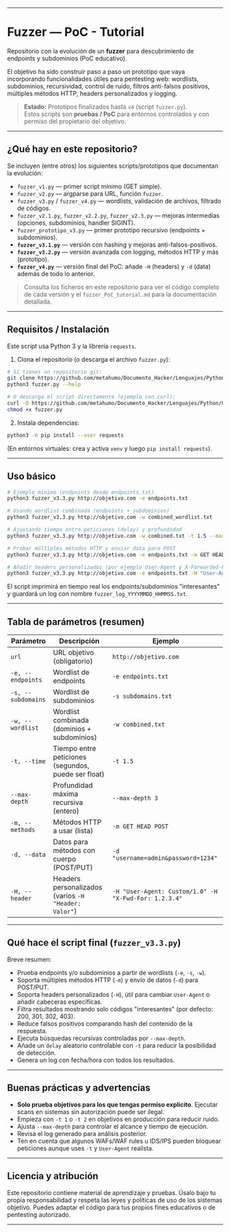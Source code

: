 
---

# Fuzzer — PoC - Tutorial 

Repositorio con la evolución de un **fuzzer** para descubrimiento de endpoints y subdominios (PoC educativo). 

El objetivo ha sido construir paso a paso un prototipo que vaya incorporando funcionalidades útiles para pentesting web: wordlists, subdominios, recursividad, control de ruido, filtros anti-falsos positivos, múltiples métodos HTTP, headers personalizados y logging.

> **Estado:** Prototipos finalizados hasta `v4` (script `fuzzer.py`).  
> Estos scripts son **pruebas / PoC** para entornos controlados y con permiso del propietario del objetivo.

---

## ¿Qué hay en este repositorio?

Se incluyen (entre otros) los siguientes scripts/prototipos que documentan la evolución:

- `fuzzer_v1.py` — primer script mínimo (GET simple).
- `fuzzer_v2.py` — argparse para URL, función `fuzzer`.
- `fuzzer_v3.py` / `fuzzer_v4.py` — wordlists, validación de archivos, filtrado de códigos.
- `fuzzer_v2.1.py`, `fuzzer_v2.2.py`, `fuzzer_v2.3.py` — mejoras intermedias (opciones, subdominios, handler SIGINT).
- `fuzzer_prototipo_v3.py` — primer prototipo recursivo (endpoints + subdominios).
- **`fuzzer_v3.1.py`** — versión con hashing y mejoras anti-falsos-positivos.
- **`fuzzer_v3.2.py`** — versión avanzada con logging, métodos HTTP y más (prototipo).
- **`fuzzer_v4.py`** — versión final del PoC: añade `-H` (headers) y `-d` (data) además de todo lo anterior.

> Consulta los ficheros en este repositorio para ver el código completo de cada versión y el `fuzzer_PoC_tutorial.md` para la documentación detallada.

---

## Requisitos / Instalación

Este script usa Python 3 y la librería `requests`.

1. Clona el repositorio (o descarga el archivo `fuzzer.py`):

```bash
# Si tienes un repositorio git:
git clone https://github.com/metahumo/Documento_Hacker/Lenguajes/Python/Utilidades Ofensivas/Fuzzer/fuzzer.py
python3 fuzzer.py --help

# O descarga el script directamente (ejemplo con curl):
curl -O https://github.com/metahumo/Documento_Hacker/Lenguajes/Python/Utilidades Ofensivas/Fuzzer/fuzzer.py
chmod +x fuzzer.py
````

2. Instala dependencias:

```bash
python3 -m pip install --user requests
```

(En entornos virtuales: crea y activa `venv` y luego `pip install requests`).

---

## Uso básico

```bash
# Ejemplo mínimo (endpoints desde endpoints.txt)
python3 fuzzer_v3.3.py http://objetivo.com -e endpoints.txt

# Usando wordlist combinada (endpoints + subdominios)
python3 fuzzer_v3.3.py http://objetivo.com -w combined_wordlist.txt

# Ajustando tiempo entre peticiones (delay) y profundidad
python3 fuzzer_v3.3.py http://objetivo.com -w combined.txt -t 1.5 --max-depth 2

# Probar múltiples métodos HTTP y enviar data para POST
python3 fuzzer_v3.3.py http://objetivo.com -e endpoints.txt -m GET HEAD POST -d "username=admin&password=1234"

# Añadir headers personalizados (por ejemplo User-Agent y X-Forwarded-For)
python3 fuzzer_v3.3.py http://objetivo.com -e endpoints.txt -H "User-Agent: CustomScanner/1.0" -H "X-Forwarded-For: 1.2.3.4"
```

El script imprimirá en tiempo real los endpoints/subdominios "interesantes" y guardará un log con nombre `fuzzer_log_YYYYMMDD_HHMMSS.txt`.

---

## Tabla de parámetros (resumen)

| Parámetro          | Descripción                                          | Ejemplo                                               |
| ------------------ | ---------------------------------------------------- | ----------------------------------------------------- |
| `url`              | URL objetivo (obligatorio)                           | `http://objetivo.com`                                 |
| `-e, --endpoints`  | Wordlist de endpoints                                | `-e endpoints.txt`                                    |
| `-s, --subdomains` | Wordlist de subdominios                              | `-s subdomains.txt`                                   |
| `-w, --wordlist`   | Wordlist combinada (dominios + subdominios)          | `-w combined.txt`                                     |
| `-t, --time`       | Tiempo entre peticiones (segundos, puede ser float)  | `-t 1.5`                                              |
| `--max-depth`      | Profundidad máxima recursiva (entero)                | `--max-depth 3`                                       |
| `-m, --methods`    | Métodos HTTP a usar (lista)                          | `-m GET HEAD POST`                                    |
| `-d, --data`       | Datos para métodos con cuerpo (POST/PUT)             | `-d "username=admin&password=1234"`                   |
| `-H, --header`     | Headers personalizados (varios `-H "Header: Valor"`) | `-H "User-Agent: Custom/1.0" -H "X-Fwd-For: 1.2.3.4"` |

---

## Qué hace el script final (`fuzzer_v3.3.py`)

Breve resumen:

* Prueba endpoints y/o subdominios a partir de wordlists (`-e`, `-s`, `-w`).
* Soporta múltiples métodos HTTP (`-m`) y envío de datos (`-d`) para POST/PUT.
* Soporta headers personalizados (`-H`), útil para cambiar `User-Agent` o añadir cabeceras específicas.
* Filtra resultados mostrando solo códigos "interesantes" (por defecto: 200, 301, 302, 403).
* Reduce falsos positivos comparando hash del contenido de la respuesta.
* Ejecuta búsquedas recursivas controladas por `--max-depth`.
* Añade un `delay` aleatorio controlable con `-t` para reducir la posibilidad de detección.
* Genera un log con fecha/hora con todos los resultados.

---

## Buenas prácticas y advertencias

* **Solo prueba objetivos para los que tengas permiso explícito**. Ejecutar scans en sistemas sin autorización puede ser ilegal.
* Empieza con `-t 1` o `-t 2` en objetivos en producción para reducir ruido.
* Ajusta `--max-depth` para controlar el alcance y tiempo de ejecución.
* Revisa el log generado para análisis posterior.
* Ten en cuenta que algunos WAFs/WAF rules u IDS/IPS pueden bloquear peticiones aunque uses `-t` y `User-Agent` realista.

---

## Licencia y atribución

Este repositorio contiene material de aprendizaje y pruebas. Úsalo bajo tu propia responsabilidad y respeta las leyes y políticas de uso de los sistemas objetivo. Puedes adaptar el código para tus propios fines educativos o de pentesting autorizado.

---
